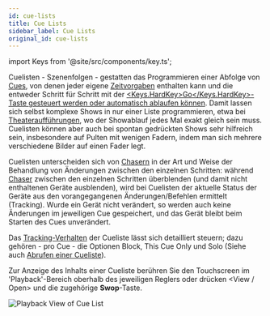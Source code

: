 ```yaml
---
id: cue-lists
title: Cue Lists
sidebar_label: Cue Lists
original_id: cue-lists
---
```


import Keys from '@site/src/components/key.ts';

Cuelisten - Szenenfolgen - gestatten das Programmieren einer Abfolge
von [Cues](cues.md), von denen jeder eigene [Zeitvorgaben](cue-lists/cue-list-timing.md) enthalten kann und die
entweder Schritt für Schritt mit der [<Keys.HardKey>Go</Keys.HardKey>-Taste gesteuert werden oder
automatisch ablaufen können](cue-lists/cue-list-playback.md). Damit lassen sich selbst komplexe Shows in nur einer Liste programmieren, etwa bei 
[Theateraufführungen](cue-lists/theatre-programming.md), wo der
Showablauf jedes Mal exakt gleich sein muss. Cuelisten können aber auch
bei spontan gedrückten Shows sehr hilfreich sein, insbesondere auf
Pulten mit wenigen Fadern, indem man sich mehrere verschiedene Bilder
auf einen Fader legt.

Cuelisten unterscheiden sich von [Chasern](chases.md) in der Art und Weise der
Behandlung von Änderungen zwischen den einzelnen Schritten: während
[Chaser](chases.md) zwischen den einzelnen Schritten überblenden (und damit nicht
enthaltenen Geräte ausblenden), wird bei Cuelisten der aktuelle Status
der Geräte aus den vorangegangenen Änderungen/Befehlen ermittelt
(Tracking). Wurde ein Gerät nicht verändert, so werden auch keine
Änderungen im jeweiligen Cue gespeichert, und das Gerät bleibt beim
Starten des Cues unverändert.

Das [Tracking-Verhalten](cue-lists/cue-list-playback.md#tracking) der 
Cueliste lässt sich detailliert steuern; dazu gehören - pro Cue - die 
Optionen Block, This Cue Only und Solo (Siehe auch [Abrufen einer Cueliste](cue-lists/cue-list-playback.md)).

Zur Anzeige des Inhalts einer Cueliste berühren Sie den Touchscreen im
'Playback'-Bereich oberhalb des jeweiligen Reglers oder drücken \<View /
 Open\> und die zugehörige <strong>Swop</strong>-Taste.

![Playback View of Cue List](/docs/images/Cue-List-Window-with-Autoload-playback.png)